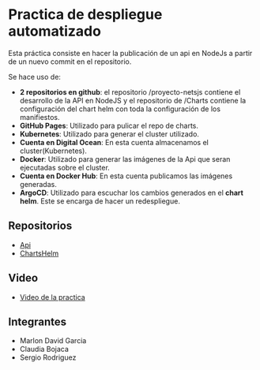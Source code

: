 # Practica de despliegue automatizado

Esta práctica consiste en hacer la publicación de un api en NodeJs a partir de un nuevo commit en el repositorio. 

 Se hace uso de:
  * **2 repositorios en github**: el repositorio /proyecto-netsjs contiene el desarrollo de la API en NodeJS y el repositorio de /Charts contiene la configuración del chart helm con toda la configuración de los manifiestos.
  * **GitHub Pages**: Utilizado para pulicar el repo de charts. 
  * **Kubernetes**: Utilizado para generar el cluster utilizado.
  * **Cuenta en Digital Ocean**: En esta cuenta almacenamos el cluster(Kubernetes).
  * **Docker**: Utilizado para generar las imágenes de la Api que seran ejecutadas sobre el cluster.
  * **Cuenta en Docker Hub**: En esta cuenta publicamos las imágenes generadas.
  * **ArgoCD**: Utilizado para escuchar los cambios generados en el **chart helm**. Este se encarga de hacer un redespliegue.

## Repositorios

* [Api](https://github.com/checho0017/proyecto-netsjs)
* [ChartsHelm](https://github.com/checho0017/Charts)

## Video
* [Video de la practica](https://drive.google.com/file/d/1fjGfW8Zpk_RKdlzQBHiK5LbTbID8h6JG/view?usp=drive_link)

## Integrantes

* Marlon David Garcia 
* Claudia Bojaca
* Sergio Rodriguez